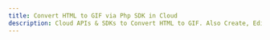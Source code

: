 ---title: Convert HTML to GIF via Php SDK in Clouddescription: Cloud APIs & SDKs to Convert HTML to GIF. Also Create, Edit & Render Microsoft Word & OpenOffice documents in the Cloud.---